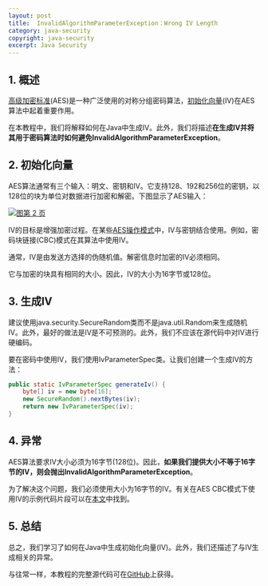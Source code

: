 ```yaml
---
layout: post
title:  InvalidAlgorithmParameterException：Wrong IV Length
category: java-security
copyright: java-security
excerpt: Java Security
---
```


## 1. 概述

[高级加密标准](https://www.baeldung.com/java-aes-encryption-decryption)(AES)是一种广泛使用的对称分组密码算法，[初始化向量](https://www.baeldung.com/java-aes-encryption-decryption#3-initialization-vector-iv)(IV)在AES算法中起着重要作用。

在本教程中，我们将解释如何在Java中生成IV。此外，我们将描述**在生成IV并将其用于密码算法时如何避免InvalidAlgorithmParameterException**。

## 2. 初始化向量

AES算法通常有三个输入：明文、密钥和IV。它支持128、192和256位的密钥，以128位的块为单位对数据进行加密和解密。下图显示了AES输入：

[![图第 2 页](https://www.baeldung.com/wp-content/uploads/2020/12/Figures-Page-2.png)](https://www.baeldung.com/wp-content/uploads/2020/12/Figures-Page-2.png)

IV的目标是增强加密过程。在某些[AES操作模式](https://www.baeldung.com/java-aes-encryption-decryption#aes-variations)中，IV与密钥结合使用。例如，密码块链接(CBC)模式在其算法中使用IV。

通常，IV是由发送方选择的伪随机值。解密信息时加密的IV必须相同。

它与加密的块具有相同的大小。因此，IV的大小为16字节或128位。

## 3. 生成IV

建议使用java.security.SecureRandom类而不是java.util.Random来生成随机IV。此外，最好的做法是IV是不可预测的。此外，我们不应该在源代码中对IV进行硬编码。

要在密码中使用IV，我们使用IvParameterSpec类。让我们创建一个生成IV的方法：

```java
public static IvParameterSpec generateIv() {
    byte[] iv = new byte[16];
    new SecureRandom().nextBytes(iv);
    return new IvParameterSpec(iv);
}
```

## 4. 异常

AES算法要求IV大小必须为16字节(128位)。因此，**如果我们提供大小不等于16字节的IV，则会抛出InvalidAlgorithmParameterException**。

为了解决这个问题，我们必须使用大小为16字节的IV。有关在AES CBC模式下使用IV的示例代码片段可以在[本文](https://www.baeldung.com/java-aes-encryption-decryption#encryption-and-decryption)中找到。

## 5. 总结

总之，我们学习了如何在Java中生成初始化向量(IV)。此外，我们还描述了与IV生成相关的异常。

与往常一样，本教程的完整源代码可在[GitHub](https://github.com/tuyucheng7/taketoday-tutorial4j/tree/master/java-core-modules/java-security-algorithms)上获得。
